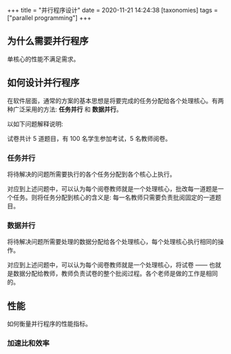 +++
title = "并行程序设计"
date = 2020-11-21 14:24:38
[taxonomies]
tags = ["parallel programming"]
+++

## 为什么需要并行程序

单核心的性能不满足需求。

## 如何设计并行程序

在软件层面，通常的方案的基本思想是将要完成的任务分配给各个处理核心。有两种广泛采用的方法: **任务并行** 和 **数据并行**。

以如下问题解释说明:

试卷共计 5 道题目，有 100 名学生参加考试，5 名教师阅卷。

### 任务并行

将待解决的问题所需要执行的各个任务分配到各个核心上执行。

对应到上述问题中，可以认为每个阅卷教师就是一个处理核心，批改每一道题是一个任务。则将任务分配到核心的含义是: 每一名教师只需要负责批阅固定的一道题目。

### 数据并行

将待解决问题所需要处理的数据分配给各个处理核心，每个处理核心执行相同的操作。

对应到上述问题中，可以认为每个阅卷教师就是一个处理核心，将试卷 —— 也就是数据分配给教师，教师负责试卷的整个批阅过程。各个老师是做的工作是相同的。

## 性能

如何衡量并行程序的性能指标。

### 加速比和效率
